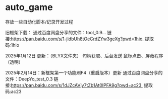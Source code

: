 # auto_game
存放一些自动化脚本/记录开发过程

旧框架下载：
通过百度网盘分享的文件：tool_0.9…
链接:https://pan.baidu.com/s/1-jldbUh8tOeCrdZYw3geXg?pwd=1hio 
提取码:1hio

2025年1月12日 更新：（BLYX文件夹） 句柄获取、后台发送 鼠标点击、屏蔽程序（透明）

2025年2月14日：新框架第一个功能刷F4（重启版本）更新
通过百度网盘分享的文件：DeepYo_test_0.3
链接:https://pan.baidu.com/s/1dJZcAVjy7tZb1At0IPFA9g?pwd=ac23 
提取码:ac23
